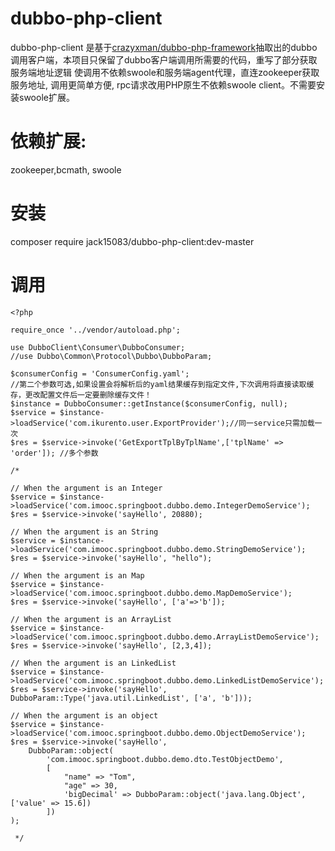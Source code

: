 # dubbo-php-client

dubbo-php-client 是基于[crazyxman/dubbo-php-framework](https://github.com/crazyxman/dubbo-php-framework)抽取出的dubbo调用客户端，本项目只保留了dubbo客户端调用所需要的代码，重写了部分获取服务端地址逻辑
使调用不依赖swoole和服务端agent代理，直连zookeeper获取服务地址, 调用更简单方便, rpc请求改用PHP原生不依赖swoole client。不需要安装swoole扩展。


# 依赖扩展: 

zookeeper,bcmath, swoole


# 安装

composer require jack15083/dubbo-php-client:dev-master

# 调用

```
<?php

require_once '../vendor/autoload.php';

use DubboClient\Consumer\DubboConsumer;
//use Dubbo\Common\Protocol\Dubbo\DubboParam;

$consumerConfig = 'ConsumerConfig.yaml';
//第二个参数可选,如果设置会将解析后的yaml结果缓存到指定文件,下次调用将直接读取缓存，更改配置文件后一定要删除缓存文件！
$instance = DubboConsumer::getInstance($consumerConfig, null);
$service = $instance->loadService('com.ikurento.user.ExportProvider');//同一service只需加载一次
$res = $service->invoke('GetExportTplByTplName',['tplName' => 'order']); //多个参数

/*

// When the argument is an Integer
$service = $instance->loadService('com.imooc.springboot.dubbo.demo.IntegerDemoService');
$res = $service->invoke('sayHello', 20880);

// When the argument is an String
$service = $instance->loadService('com.imooc.springboot.dubbo.demo.StringDemoService');
$res = $service->invoke('sayHello', "hello");

// When the argument is an Map
$service = $instance->loadService('com.imooc.springboot.dubbo.demo.MapDemoService');
$res = $service->invoke('sayHello', ['a'=>'b']);

// When the argument is an ArrayList
$service = $instance->loadService('com.imooc.springboot.dubbo.demo.ArrayListDemoService');
$res = $service->invoke('sayHello', [2,3,4]);

// When the argument is an LinkedList
$service = $instance->loadService('com.imooc.springboot.dubbo.demo.LinkedListDemoService');
$res = $service->invoke('sayHello', DubboParam::Type('java.util.LinkedList', ['a', 'b']));

// When the argument is an object
$service = $instance->loadService('com.imooc.springboot.dubbo.demo.ObjectDemoService');
$res = $service->invoke('sayHello',
    DubboParam::object(
        'com.imooc.springboot.dubbo.demo.dto.TestObjectDemo',
        [
            "name" => "Tom",
            "age" => 30,
            'bigDecimal' => DubboParam::object('java.lang.Object', ['value' => 15.6])
        ])
);

 */
```
